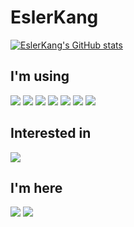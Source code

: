 # EslerKang
[![EslerKang's GitHub stats](https://github-readme-stats.vercel.app/api?username=EslerKang&count_private=true)](https://github.com/eslerkang/)

## I'm using
<img src="https://img.shields.io/badge/Javascript-F0DF3E?style=flat-square&logo=Javascript&logoColor=white"/>
<img src="https://img.shields.io/badge/Typescript-5175A7?style=flat-square&logo=Typescript&logoColor=white"/>
<img src="https://img.shields.io/badge/NestJS-000000?style=flat-square&logo=Nestjs&logoColor=red"/>
<img src="https://img.shields.io/badge/Python-5175A7?style=flat-square&logo=Python&logoColor=white"/>
<img src="https://img.shields.io/badge/HTML5-C5512C?style=flat-square&logo=HTML5&logoColor=white"/>
<img src="https://img.shields.io/badge/CSS-4371B2?style=flat-square&logo=CSS3&logoColor=white"/>
<img src="https://img.shields.io/badge/MySQL-4371B2?style=flat-square&logo=MySQL&logoColor=white"/>


## Interested in
<img src="https://img.shields.io/badge/BlockChain-grey?style=flat-square&logo=Bitcoin&logoColor=white"/>



## I'm here
<a href="https://velog.io/@eslerkang" target="_blank"><img src="https://img.shields.io/badge/Velog-20c997?style=flat-square&logo=Vimeo&logoColor=white"/></a>
<a href="mailto:eslerkang@gmail.com" target="_blank"><img src="https://img.shields.io/badge/Gmail-B54A3A?style=flat-square&logo=Gmail&logoColor=white"/></a>
